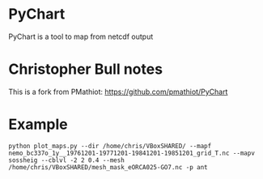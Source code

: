 # PyChart
PyChart is a tool to map from netcdf output

# Christopher Bull notes
This is a fork from PMathiot:
    https://github.com/pmathiot/PyChart

# Example
    python plot_maps.py --dir /home/chris/VBoxSHARED/ --mapf nemo_bc337o_1y__19761201-19771201-19841201-19851201_grid_T.nc --mapv sossheig --cblvl -2 2 0.4 --mesh  /home/chris/VBoxSHARED/mesh_mask_eORCA025-GO7.nc -p ant
